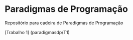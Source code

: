 # Paradigmas de Programação

Repositório para cadeira de Paradigmas de Programação

[Trabalho 1] (paradigmasdp/T1)
